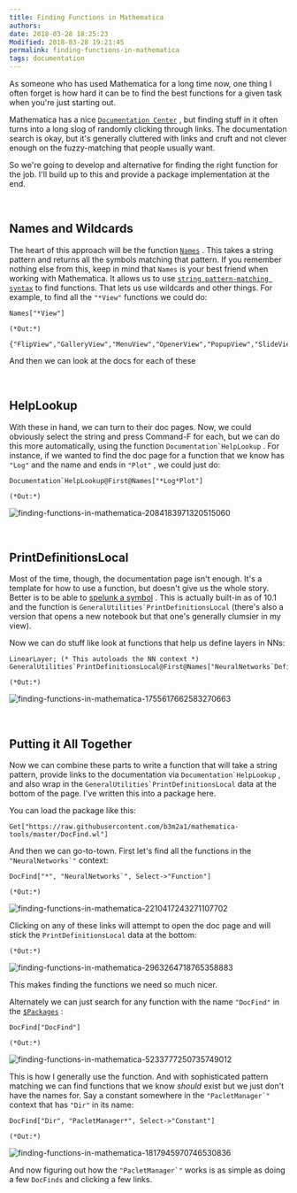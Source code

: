 ```yaml
---
title: Finding Functions in Mathematica
authors: 
date: 2018-03-28 18:25:23
Modified: 2018-03-28 19:21:45
permalink: finding-functions-in-mathematica
tags: documentation
---
```


As someone who has used Mathematica for a long time now, one thing I often forget is how hard it can be to find the best functions for a given task when you're just starting out.

Mathematica has a nice  [```Documentation Center```](https://reference.wolfram.com/language/guide/WolframRoot.html) , but finding stuff in it often turns into a long slog of randomly clicking through links. The documentation search is okay, but it's generally cluttered with links and cruft and not clever enough on the fuzzy-matching that people usually want. 

So we're going to develop and alternative for finding the right function for the job. I'll build up to this and provide a package implementation at the end.

<a id="names-and-wildcards" style="width:0;height:0;margin:0;padding:0;">&zwnj;</a>

## Names and Wildcards

The heart of this approach will be the function  [```Names```](https://reference.wolfram.com/language/ref/Names.html) . This takes a string pattern and returns all the symbols matching that pattern. If you remember nothing else from this, keep in mind that  ```Names```  is your best friend when working with Mathematica. It allows us to use  [```string pattern-matching syntax```](https://reference.wolfram.com/language/tutorial/StringPatterns.html)  to find functions. That lets us use wildcards and other things. For example, to find all the  ```"*View"```  functions we could do:

	Names["*View"]

	(*Out:*)
	
	{"FlipView","GalleryView","MenuView","OpenerView","PopupView","SlideView","TableView","TabView"}

And then we can look at the docs for each of these

<a id="helplookup" style="width:0;height:0;margin:0;padding:0;">&zwnj;</a>

## HelpLookup

With these in hand, we can turn to their doc pages. Now, we could obviously select the string and press Command-F for each, but we can do this more automatically, using the function  ```Documentation`HelpLookup``` . For instance, if we wanted to find the doc page for a function that we know has  ```"Log"```  and the name and ends in  ```"Plot"``` , we could just do:

	Documentation`HelpLookup@First@Names["*Log*Plot"]

	(*Out:*)
	
![finding-functions-in-mathematica-2084183971320515060]({{site.base_url}}/img/finding-functions-in-mathematica-2084183971320515060.png)

<a id="printdefinitionslocal" style="width:0;height:0;margin:0;padding:0;">&zwnj;</a>

## PrintDefinitionsLocal

Most of the time, though, the documentation page isn't enough. It's a template for how to use a function, but doesn't give us the whole story. Better is to be able to  [spelunk a symbol](https://mathematica.stackexchange.com/a/15948/38205) . This is actually built-in as of 10.1 and the function is  ```GeneralUtilities`PrintDefinitionsLocal```  (there's also a version that opens a new notebook but that one's generally clumsier in my view).

Now we can do stuff like look at functions that help us define layers in NNs:

	LinearLayer; (* This autoloads the NN context *)
	GeneralUtilities`PrintDefinitionsLocal@First@Names["NeuralNetworks`Define*Layer"]

	(*Out:*)
	
![finding-functions-in-mathematica-1755617662583270663]({{site.base_url}}/img/finding-functions-in-mathematica-1755617662583270663.png)

<a id="putting-it-all-together" style="width:0;height:0;margin:0;padding:0;">&zwnj;</a>

## Putting it All Together

Now we can combine these parts to write a function that will take a string pattern, provide links to the documentation via  ```Documentation`HelpLookup``` , and also wrap in the  ```GeneralUtilities`PrintDefinitionsLocal```  data at the bottom of the page. I've written this into a package here.

You can load the package like this:

	Get["https://raw.githubusercontent.com/b3m2a1/mathematica-tools/master/DocFind.wl"]

And then we can go-to-town. First let's find all the functions in the  ```"NeuralNetworks`"```  context:

	DocFind["*", "NeuralNetworks`", Select->"Function"]

	(*Out:*)
	
![finding-functions-in-mathematica-2210417243271107702]({{site.base_url}}/img/finding-functions-in-mathematica-2210417243271107702.png)

Clicking on any of these links will attempt to open the doc page and will stick the  ```PrintDefinitionsLocal```  data at the bottom:

	(*Out:*)
	
![finding-functions-in-mathematica-2963264718765358883]({{site.base_url}}/img/finding-functions-in-mathematica-2963264718765358883.png)

This makes finding the functions we need so much nicer.

Alternately we can just search for any function with the name  ```"DocFind"```  in the  [```$Packages```](https://reference.wolfram.com/language/ref/%24Packages.html) :

	DocFind["DocFind"]

	(*Out:*)
	
![finding-functions-in-mathematica-5233777250735749012]({{site.base_url}}/img/finding-functions-in-mathematica-5233777250735749012.png)

This is how I generally use the function. And with sophisticated pattern matching we can find functions that we know  *should*  exist but we just don't have the names for. Say a constant somewhere in the  ```"PacletManager`"```  context that has  ```"Dir"```  in its name:

	DocFind["Dir", "PacletManager*", Select->"Constant"]

	(*Out:*)
	
![finding-functions-in-mathematica-1817945970746530836]({{site.base_url}}/img/finding-functions-in-mathematica-1817945970746530836.png)

And now figuring out how the  ```"PacletManager`"```  works is as simple as doing a few  ```DocFinds```  and clicking a few links.